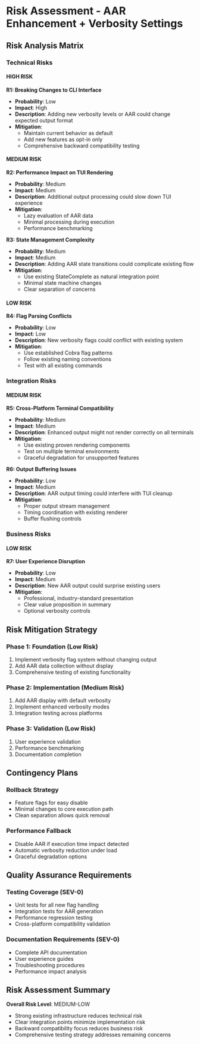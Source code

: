 # Risk Assessment - AAR Enhancement + Verbosity Settings

## Risk Analysis Matrix

### Technical Risks

#### HIGH RISK
**R1: Breaking Changes to CLI Interface**
- **Probability**: Low
- **Impact**: High
- **Description**: Adding new verbosity levels or AAR could change expected output format
- **Mitigation**:
  - Maintain current behavior as default
  - Add new features as opt-in only
  - Comprehensive backward compatibility testing

#### MEDIUM RISK
**R2: Performance Impact on TUI Rendering**
- **Probability**: Medium
- **Impact**: Medium
- **Description**: Additional output processing could slow down TUI experience
- **Mitigation**:
  - Lazy evaluation of AAR data
  - Minimal processing during execution
  - Performance benchmarking

**R3: State Management Complexity**
- **Probability**: Medium
- **Impact**: Medium
- **Description**: Adding AAR state transitions could complicate existing flow
- **Mitigation**:
  - Use existing StateComplete as natural integration point
  - Minimal state machine changes
  - Clear separation of concerns

#### LOW RISK
**R4: Flag Parsing Conflicts**
- **Probability**: Low
- **Impact**: Low
- **Description**: New verbosity flags could conflict with existing system
- **Mitigation**:
  - Use established Cobra flag patterns
  - Follow existing naming conventions
  - Test with all existing commands

### Integration Risks

#### MEDIUM RISK
**R5: Cross-Platform Terminal Compatibility**
- **Probability**: Medium
- **Impact**: Medium
- **Description**: Enhanced output might not render correctly on all terminals
- **Mitigation**:
  - Use existing proven rendering components
  - Test on multiple terminal environments
  - Graceful degradation for unsupported features

**R6: Output Buffering Issues**
- **Probability**: Low
- **Impact**: Medium
- **Description**: AAR output timing could interfere with TUI cleanup
- **Mitigation**:
  - Proper output stream management
  - Timing coordination with existing renderer
  - Buffer flushing controls

### Business Risks

#### LOW RISK
**R7: User Experience Disruption**
- **Probability**: Low
- **Impact**: Medium
- **Description**: New AAR output could surprise existing users
- **Mitigation**:
  - Professional, industry-standard presentation
  - Clear value proposition in summary
  - Optional verbosity controls

## Risk Mitigation Strategy

### Phase 1: Foundation (Low Risk)
1. Implement verbosity flag system without changing output
2. Add AAR data collection without display
3. Comprehensive testing of existing functionality

### Phase 2: Implementation (Medium Risk)
1. Add AAR display with default verbosity
2. Implement enhanced verbosity modes
3. Integration testing across platforms

### Phase 3: Validation (Low Risk)
1. User experience validation
2. Performance benchmarking
3. Documentation completion

## Contingency Plans

### Rollback Strategy
- Feature flags for easy disable
- Minimal changes to core execution path
- Clean separation allows quick removal

### Performance Fallback
- Disable AAR if execution time impact detected
- Automatic verbosity reduction under load
- Graceful degradation options

## Quality Assurance Requirements

### Testing Coverage (SEV-0)
- Unit tests for all new flag handling
- Integration tests for AAR generation
- Performance regression testing
- Cross-platform compatibility validation

### Documentation Requirements (SEV-0)
- Complete API documentation
- User experience guides
- Troubleshooting procedures
- Performance impact analysis

## Risk Assessment Summary
**Overall Risk Level**: MEDIUM-LOW
- Strong existing infrastructure reduces technical risk
- Clear integration points minimize implementation risk
- Backward compatibility focus reduces business risk
- Comprehensive testing strategy addresses remaining concerns